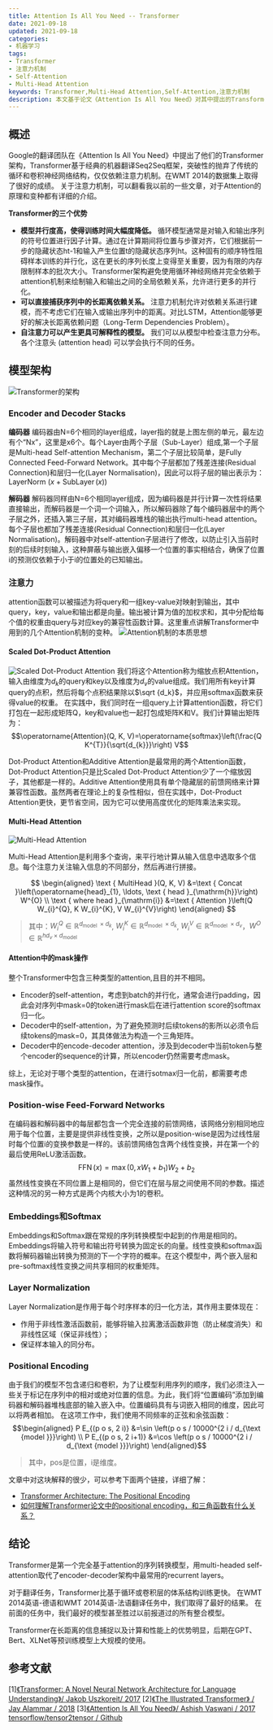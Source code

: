 ```yaml
---
title: Attention Is All You Need -- Transformer
date: 2021-09-18
updated: 2021-09-18
categories:
- 机器学习
tags:
- Transformer
- 注意力机制
- Self-Attention
- Multi-Head Attention
keywords: Transformer,Multi-Head Attention,Self-Attention,注意力机制
description: 本文基于论文《Attention Is All You Need》对其中提出的Transformer模型架构进行了拆解，分析了其设计思路和优势。
---
```


## 概述
Google的翻译团队在《Attention Is All You Need》中提出了他们的Transformer架构，Transformer基于经典的机器翻译Seq2Seq框架，突破性的抛弃了传统的循环和卷积神经网络结构，仅仅依赖注意力机制。在WMT 2014的数据集上取得了很好的成绩。
关于注意力机制，可以翻看我以前的一些文章，对于Attention的原理和变种都有详细的介绍。

**Transformer的三个优势**
- **模型并行度高，使得训练时间大幅度降低。** 循环模型通常是对输入和输出序列的符号位置进行因子计算。通过在计算期间将位置与步骤对齐，它们根据前一步的隐藏状态ht-1和输入产生位置t的隐藏状态序列ht。这种固有的顺序特性阻碍样本训练的并行化，这在更长的序列长度上变得至关重要，因为有限的内存限制样本的批次大小。Transformer架构避免使用循环神经网络并完全依赖于attention机制来绘制输入和输出之间的全局依赖关系，允许进行更多的并行化。
- **可以直接捕获序列中的长距离依赖关系。** 注意力机制允许对依赖关系进行建模，而不考虑它们在输入或输出序列中的距离。对比LSTM，Attention能够更好的解决长距离依赖问题（Long-Term Dependencies Problem）。
- **自注意力可以产生更具可解释性的模型。** 我们可以从模型中检查注意力分布。各个注意头 (attention head) 可以学会执行不同的任务。

## 模型架构
![Transformer的架构](https://oss.imzhanghao.com/img/202109290538512.png)

### Encoder and Decoder Stacks

**编码器**
编码器由N=6个相同的layer组成，layer指的就是上图左侧的单元，最左边有个“Nx”，这里是x6个。每个Layer由两个子层（Sub-Layer）组成,第一个子层是Multi-head Self-attention Mechanism，第二个子层比较简单，是Fully Connected Feed-Forward Network。其中每个子层都加了残差连接(Residual Connection)和层归一化(Layer Normalisation)，因此可以将子层的输出表示为：$\text { LayerNorm }(x+\operatorname{SubLayer}(x))$

**解码器**
解码器同样由N=6个相同layer组成，因为编码器是并行计算一次性将结果直接输出，而解码器是一个词一个词输入，所以解码器除了每个编码器层中的两个子层之外，还插入第三子层，其对编码器堆栈的输出执行multi-head attention。每个子层也都加了残差连接(Residual Connection)和层归一化(Layer Normalisation)。解码器中对self-attention子层进行了修改，以防止引入当前时刻的后续时刻输入，这种屏蔽与输出嵌入偏移一个位置的事实相结合，确保了位置i的预测仅依赖于小于i的位置处的已知输出。

### 注意力
attention函数可以被描述为将query和一组key-value对映射到输出，其中query，key，value和输出都是向量。输出被计算为值的加权求和，其中分配给每个值的权重由query与对应key的兼容性函数计算。这里重点讲解Transformer中用到的几个Attention机制的变种。
![Attention机制的本质思想](https://oss.imzhanghao.com/img/202109030902038.png)

#### Scaled Dot-Product Attention
![Scaled Dot-Product Attention](https://oss.imzhanghao.com/img/202109290848281.png)
我们将这个Attention称为缩放点积Attention，输入由维度为$d_k$的query和key以及维度为$d_v$的value组成。我们用所有key计算query的点积，然后将每个点积结果除以$\sqrt {d_k}$，并应用softmax函数来获得value的权重。
在实践中，我们同时在一组query上计算attention函数，将它们打包在一起形成矩阵Q，key和value也一起打包成矩阵K和V。我们计算输出矩阵为：
$$\operatorname{Attention}(Q, K, V)=\operatorname{softmax}\left(\frac{Q K^{T}}{\sqrt{d_{k}}}\right) V$$

Dot-Product Attention和Additive Attention是最常用的两个Attention函数，Dot-Product Attention只是比Scaled Dot-Product Attention少了一个缩放因子，其他都是一样的。Additive Attention使用具有单个隐藏层的前馈网络来计算兼容性函数。虽然两者在理论上的复杂性相似，但在实践中，Dot-Product Attention更快，更节省空间，因为它可以使用高度优化的矩阵乘法来实现。

#### Multi-Head Attention
![Multi-Head Attention](https://oss.imzhanghao.com/img/202109290951436.png)

Multi-Head Attention是利用多个查询，来平行地计算从输入信息中选取多个信息。每个注意力关注输入信息的不同部分，然后再进行拼接。

$$
\begin{aligned}
\text { MultiHead }(Q, K, V) &=\text { Concat }\left(\operatorname{head}_{1}, \ldots, \text { head }_{\mathrm{h}}\right) W^{O} \\
\text { where head }_{\mathrm{i}} &=\text { Attention }\left(Q W_{i}^{Q}, K W_{i}^{K}, V W_{i}^{V}\right)
\end{aligned}
$$
> 其中：$W_{i}^{Q} \in \mathbb{R}^{d_{\text {model }} \times d_{k}}$, $W_{i}^{K} \in \mathbb{R}^{d_{\text {model }} \times d_{k}}$, $W_{i}^{V} \in \mathbb{R}^{d_{\text {model }} \times d_{v}}$，$W^{O} \in \mathbb{R}^{h d_{v} \times d_{\text {model }}}$

#### Attention中的mask操作
整个Transformer中包含三种类型的attention,且目的并不相同。
- Encoder的self-attention，考虑到batch的并行化，通常会进行padding，因此会对序列中mask=0的token进行mask后在进行attention score的softmax归一化。
- Decoder中的self-attention，为了避免预测时后续tokens的影所以必须令后续tokens的mask=0，其具体做法为构造一个三角矩阵。
- Decoder中的encode-decoder attention，涉及到decoder中当前token与整个encoder的sequence的计算，所以encoder仍然需要考虑mask。

综上，无论对于哪个类型的attention，在进行sotmax归一化前，都需要考虑mask操作。


### Position-wise Feed-Forward Networks
在编码器和解码器中的每层都包含一个完全连接的前馈网络，该网络分别相同地应用于每个位置，主要是提供非线性变换，之所以是position-wise是因为过线性层时每个位置i的变换参数是一样的。该前馈网络包含两个线性变换，并在第一个的最后使用ReLU激活函数。
$$\operatorname{FFN}(x)=\max \left(0, x W_{1}+b_{1}\right) W_{2}+b_{2}$$
虽然线性变换在不同位置上是相同的，但它们在层与层之间使用不同的参数。描述这种情况的另一种方式是两个内核大小为1的卷积。

### Embeddings和Softmax
Embeddings和Softmax跟在常规的序列转换模型中起到的作用是相同的。Embeddings将输入符号和输出符号转换为固定长的向量。线性变换和softmax函数将解码器输出转换为预测的下一个字符的概率。在这个模型中，两个嵌入层和pre-softmax线性变换之间共享相同的权重矩阵。

### Layer Normalization
Layer Normalization是作用于每个时序样本的归一化方法，其作用主要体现在：
- 作用于非线性激活函数前，能够将输入拉离激活函数非饱（防止梯度消失）和非线性区域（保证非线性）；
- 保证样本输入的同分布。

### Positional Encoding
由于我们的模型不包含递归和卷积，为了让模型利用序列的顺序，我们必须注入一些关于标记在序列中的相对或绝对位置的信息。为此，我们将“位置编码”添加到编码器和解码器堆栈底部的输入嵌入中。位置编码具有与词嵌入相同的维度，因此可以将两者相加。
在这项工作中，我们使用不同频率的正弦和余弦函数：
$$\begin{aligned}
P E_{(p o s, 2 i)} &=\sin \left(p o s / 10000^{2 i / d_{\text {model }}}\right) \\
P E_{(p o s, 2 i+1)} &=\cos \left(p o s / 10000^{2 i / d_{\text {model }}}\right)
\end{aligned}$$
> 其中，pos是位置，i是维度。

文章中对这块解释的很少，可以参考下面两个链接，详细了解：
- [Transformer Architecture: The Positional Encoding](https://kazemnejad.com/blog/transformer_architecture_positional_encoding/)
- [如何理解Transformer论文中的positional encoding，和三角函数有什么关系？](https://www.zhihu.com/question/347678607)

## 结论
Transformer是第一个完全基于attention的序列转换模型，用multi-headed self-attention取代了encoder-decoder架构中最常用的recurrent layers。

对于翻译任务，Transformer比基于循环或卷积层的体系结构训练更快。 在WMT 2014英语-德语和WMT 2014英语-法语翻译任务中，我们取得了最好的结果。 在前面的任务中，我们最好的模型甚至胜过以前报道过的所有整合模型。

Transformer在长距离的信息捕捉以及计算和性能上的优势明显，后期在GPT、Bert、XLNet等预训练模型上大规模的使用。

## 参考文献
[1][《Transformer: A Novel Neural Network Architecture for Language Understanding》/ Jakob Uszkoreit/ 2017](https://ai.googleblog.com/2017/08/transformer-novel-neural-network.html)
[2][《The Illustrated Transformer》 / Jay Alammar / 2018](https://jalammar.github.io/illustrated-transformer/)
[3][《Attention Is All You Need》/ Ashish Vaswani / 2017](https://arxiv.org/pdf/1706.03762.pdf)
[tensorflow/tensor2tensor / Github](https://github.com/tensorflow/tensor2tensor)

